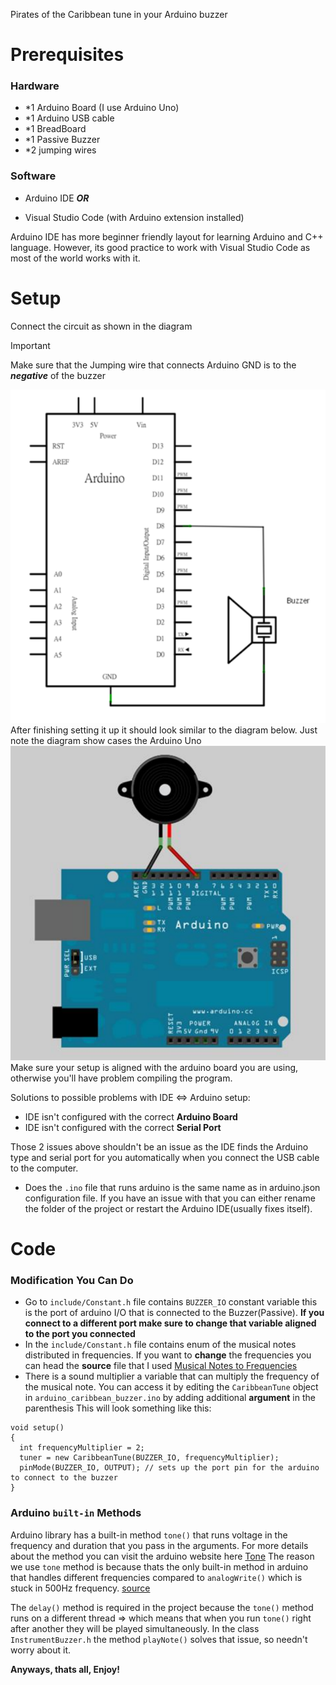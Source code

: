 Pirates of the Caribbean tune in your Arduino buzzer
# Prerequisites

### Hardware
- *1 Arduino Board (I use Arduino Uno)
- *1 Arduino USB cable
- *1 BreadBoard
- *1 Passive Buzzer
- *2 jumping wires

### Software
- Arduino IDE
**_OR_**
* Visual Studio Code (with Arduino extension installed)

Arduino IDE has more beginner friendly layout for learning Arduino and C++ language.
However, its good practice to work with Visual Studio Code as most of the world works with it.

# Setup
Connect the circuit as shown in the diagram
> [!IMPORTANT]
> Make sure that the Jumping wire that connects Arduino GND is to the **_negative_** of the buzzer

![The Circuit diagram of connecting the hardware](assets/circuit_caribbean_buzzer.PNG)
After finishing setting it up it should look similar to the diagram below.
Just note the diagram show cases the Arduino Uno
![The Arduino Circuit Diagram](assets/diagram_caribbean_buzzer.PNG)
Make sure your setup is aligned with the arduino board you are using, otherwise you'll have problem compiling the program.

Solutions to possible problems with IDE <=> Arduino setup:
- IDE isn't configured with the correct **Arduino Board**
- IDE isn't configured with the correct **Serial Port**

Those 2 issues above shouldn't be an issue as the IDE finds the Arduino type and serial port for you automatically when you connect the USB cable to the computer.
* Does the `.ino` file that runs arduino is the same name as in arduino.json configuration file. If you have an issue with that you can either rename the folder of the project or restart the Arduino IDE(usually fixes itself).

# Code
### Modification You Can Do
- Go to `include/Constant.h` file contains `BUZZER_IO` constant variable this is the port of arduino I/O that is connected to the Buzzer(Passive). **If you connect to a different port make sure to change that variable aligned to the port you connected**
- In the `include/Constant.h` file contains enum of the musical notes distributed in frequencies. If you want to **change** the frequencies you can head the __source__ file that I used [Musical Notes to Frequencies](https://pages.mtu.edu/~suits/notefreqs.html)
- There is a sound multiplier a variable that can multiply the frequency of the musical note. You can access it by editing the `CaribbeanTune` object in `arduino_caribbean_buzzer.ino` by adding additional __argument__ in the parenthesis
This will look something like this:
```
void setup()
{
  int frequencyMultiplier = 2;
  tuner = new CaribbeanTune(BUZZER_IO, frequencyMultiplier);
  pinMode(BUZZER_IO, OUTPUT); // sets up the port pin for the arduino to connect to the buzzer
}
```
### Arduino `built-in` Methods
Arduino library has a built-in method `tone()` that runs voltage in the frequency and duration that you pass in the arguments.
For more details about the method you can visit the arduino website here [Tone](https://www.arduino.cc/reference/en/language/functions/advanced-io/tone/)
The reason we use `tone` method is because thats the only built-in method in arduino that handles different frequencies compared to `analogWrite()` which is stuck in 500Hz frequency. [source](https://docs.arduino.cc/learn/microcontrollers/analog-output/)

The `delay()` method is required in the project because the `tone()` method runs on a different thread => which means that when you run `tone()` right after another they will be played simultaneously.
In the class `InstrumentBuzzer.h` the method `playNote()` solves that issue, so needn't worry about it.

**Anyways, thats all, Enjoy!**